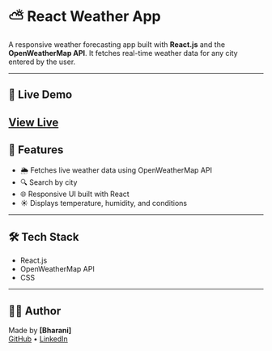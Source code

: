 # ⛅ React Weather App

A responsive weather forecasting app built with **React.js** and the **OpenWeatherMap API**. It fetches real-time weather data for any city entered by the user.

---

## 🔗 Live Demo

[View Live](https://bharani105.github.io/react-weather-app/)
---

## 🚀 Features

- 🌦️ Fetches live weather data using OpenWeatherMap API
- 🔍 Search by city
- 🌐 Responsive UI built with React
- ☀️ Displays temperature, humidity, and conditions

---

## 🛠️ Tech Stack

- React.js
- OpenWeatherMap API
- CSS
---

## 🙋‍♂️ Author

Made by **[Bharani]**  
[GitHub](https://github.com/Bharani105) • [LinkedIn](www.linkedin.com/in/p-bharani)
